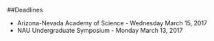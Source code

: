 ##Deadlines
+ Arizona-Nevada Academy of Science - Wednesday March 15, 2017
+ NAU Undergraduate Symposium - Monday March 13, 2017
